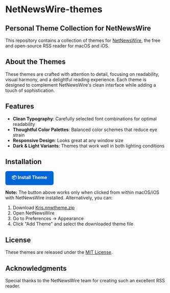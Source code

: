 # NetNewsWire-themes

## Personal Theme Collection for NetNewsWire

This repository contains a collection of themes for [NetNewsWire](https://netnewswire.com/), the free and open-source RSS reader for macOS and iOS.

## About the Themes

These themes are crafted with attention to detail, focusing on readability, visual harmony, and a delightful reading experience. Each theme is designed to complement NetNewsWire's clean interface while adding a touch of sophistication.

## Features

- **Clean Typography**: Carefully selected font combinations for optimal readability
- **Thoughtful Color Palettes**: Balanced color schemes that reduce eye strain
- **Responsive Design**: Looks great at any window size
- **Dark & Light Variants**: Themes that work well in both lighting conditions

## Installation

<a href="netnewswire://theme/add?url=https://github.com/kris-anderson/NetNewsWire-themes/releases/latest/download/Kris.nnwtheme.zip" style="display: inline-block; padding: 10px 20px; background-color: #0366d6; color: white; text-decoration: none; border-radius: 6px; font-weight: bold;">📦 Install Theme</a>

**Note:** The button above works only when clicked from within macOS/iOS with NetNewsWire installed. Alternatively, you can:

1. Download [Kris.nnwtheme.zip](https://github.com/kris-anderson/NetNewsWire-themes/releases/latest/download/Kris.nnwtheme.zip)
2. Open NetNewsWire
3. Go to Preferences → Appearance
4. Click "Add Theme" and select the downloaded theme file

## License

These themes are released under the [MIT License](LICENSE).

## Acknowledgments

Special thanks to the NetNewsWire team for creating such an excellent RSS reader.
